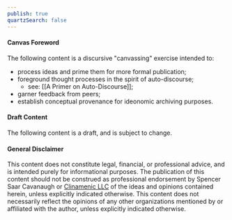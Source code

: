 ```yaml
---
publish: true
quartzSearch: false
---
```


#### Canvas Foreword

The following content is a discursive "canvassing" exercise intended to:

- process ideas and prime them for more formal publication;
- foreground thought processes in the spirit of auto-discourse;
  - see: [[A Primer on Auto-Discourse]];
- garner feedback from peers;
- establish conceptual provenance for ideonomic archiving purposes.

#### Draft Content

The following content is a draft, and is subject to change.

#### General Disclaimer

This content does not constitute legal, financial, or professional advice, and is intended purely for informational purposes. The publication of this content should not be construed as professional endorsement by Spencer Saar Cavanaugh or [Clinamenic LLC](https://www.clinamenic.com/) of the ideas and opinions contained herein, unless explicitly indicated otherwise. This content does not necessarily reflect the opinions of any other organizations mentioned by or affiliated with the author, unless explicitly indicated otherwise.
